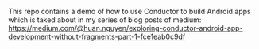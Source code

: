 This repo contains a demo of how to use Conductor to build Android apps which is taked about in my series of blog posts of medium: https://medium.com/@huan.nguyen/exploring-conductor-android-app-development-without-fragments-part-1-fce1eab0c9df
